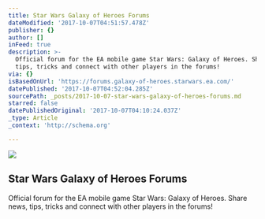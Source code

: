 ```yaml
---
title: Star Wars Galaxy of Heroes Forums
dateModified: '2017-10-07T04:51:57.478Z'
publisher: {}
author: []
inFeed: true
description: >-
  Official forum for the EA mobile game Star Wars: Galaxy of Heroes. Share news,
  tips, tricks and connect with other players in the forums!
via: {}
isBasedOnUrl: 'https://forums.galaxy-of-heroes.starwars.ea.com/'
datePublished: '2017-10-07T04:52:04.285Z'
sourcePath: _posts/2017-10-07-star-wars-galaxy-of-heroes-forums.md
starred: false
datePublishedOriginal: '2017-10-07T04:10:24.037Z'
_type: Article
_context: 'http://schema.org'

---
```

<article style=""><img src="https://us.v-cdn.net/6025736/uploads/SNG70YZ1UN0M.jpg" /><h1>Star Wars Galaxy of Heroes Forums</h1><p>Official forum for the EA mobile game Star Wars: Galaxy of Heroes. Share news, tips, tricks and connect with other players in the forums!</p></article>